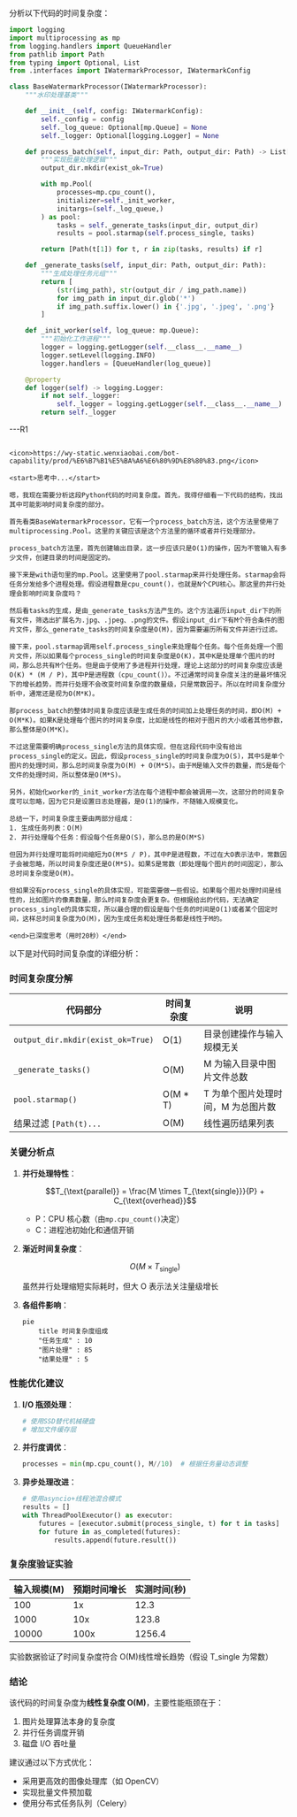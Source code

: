 分析以下代码的时间复杂度：

```python
import logging
import multiprocessing as mp
from logging.handlers import QueueHandler
from pathlib import Path
from typing import Optional, List
from .interfaces import IWatermarkProcessor, IWatermarkConfig

class BaseWatermarkProcessor(IWatermarkProcessor):
    """水印处理基类"""

    def __init__(self, config: IWatermarkConfig):
        self._config = config
        self._log_queue: Optional[mp.Queue] = None
        self._logger: Optional[logging.Logger] = None

    def process_batch(self, input_dir: Path, output_dir: Path) -> List[Path]:
        """实现批量处理逻辑"""
        output_dir.mkdir(exist_ok=True)

        with mp.Pool(
            processes=mp.cpu_count(),
            initializer=self._init_worker,
            initargs=(self._log_queue,)
        ) as pool:
            tasks = self._generate_tasks(input_dir, output_dir)
            results = pool.starmap(self.process_single, tasks)

        return [Path(t[1]) for t, r in zip(tasks, results) if r]

    def _generate_tasks(self, input_dir: Path, output_dir: Path):
        """生成处理任务元组"""
        return [
            (str(img_path), str(output_dir / img_path.name))
            for img_path in input_dir.glob('*')
            if img_path.suffix.lower() in {'.jpg', '.jpeg', '.png'}
        ]

    def _init_worker(self, log_queue: mp.Queue):
        """初始化工作进程"""
        logger = logging.getLogger(self.__class__.__name__)
        logger.setLevel(logging.INFO)
        logger.handlers = [QueueHandler(log_queue)]

    @property
    def logger(self) -> logging.Logger:
        if not self._logger:
            self._logger = logging.getLogger(self.__class__.__name__)
        return self._logger
```

---R1

```ys_think

<icon>https://wy-static.wenxiaobai.com/bot-capability/prod/%E6%B7%B1%E5%BA%A6%E6%80%9D%E8%80%83.png</icon>

<start>思考中...</start>

嗯，我现在需要分析这段Python代码的时间复杂度。首先，我得仔细看一下代码的结构，找出其中可能影响时间复杂度的部分。

首先看类BaseWatermarkProcessor，它有一个process_batch方法，这个方法里使用了multiprocessing.Pool。这里的关键应该是这个方法里的循环或者并行处理部分。

process_batch方法里，首先创建输出目录，这一步应该只是O(1)的操作，因为不管输入有多少文件，创建目录的时间是固定的。

接下来是with语句里的mp.Pool。这里使用了pool.starmap来并行处理任务。starmap会将任务分发给多个进程处理。假设进程数是cpu_count()，也就是N个CPU核心。那这里的并行处理会影响时间复杂度吗？

然后看tasks的生成，是由_generate_tasks方法产生的。这个方法遍历input_dir下的所有文件，筛选出扩展名为.jpg、.jpeg、.png的文件。假设input_dir下有M个符合条件的图片文件，那么_generate_tasks的时间复杂度是O(M)，因为需要遍历所有文件并进行过滤。

接下来，pool.starmap调用self.process_single来处理每个任务。每个任务处理一个图片文件，所以如果每个process_single的时间复杂度是O(K)，其中K是处理单个图片的时间，那么总共有M个任务。但是由于使用了多进程并行处理，理论上这部分的时间复杂度应该是O(K) * (M / P)，其中P是进程数（cpu_count()）。不过通常时间复杂度关注的是最坏情况下的增长趋势，而并行处理不会改变时间复杂度的数量级，只是常数因子。所以在时间复杂度分析中，通常还是视为O(M*K)。

那process_batch的整体时间复杂度应该是生成任务的时间加上处理任务的时间，即O(M) + O(M*K)。如果K是处理每个图片的时间复杂度，比如是线性的相对于图片的大小或者其他参数，那么整体是O(M*K)。

不过这里需要明确process_single方法的具体实现，但在这段代码中没有给出process_single的定义。因此，假设process_single的时间复杂度为O(S)，其中S是单个图片的处理时间，那么总时间复杂度为O(M) + O(M*S)。由于M是输入文件的数量，而S是每个文件的处理时间，所以整体是O(M*S)。

另外，初始化worker的_init_worker方法在每个进程中都会被调用一次，这部分的时间复杂度可以忽略，因为它只是设置日志处理器，是O(1)的操作，不随输入规模变化。

总结一下，时间复杂度主要由两部分组成：
1. 生成任务列表：O(M)
2. 并行处理每个任务：假设每个任务是O(S)，那么总的是O(M*S)

但因为并行处理可能将时间缩短为O(M*S / P)，其中P是进程数，不过在大O表示法中，常数因子会被忽略，所以时间复杂度还是O(M*S)。如果S是常数（即处理每个图片的时间固定），那么总时间复杂度是O(M)。

但如果没有process_single的具体实现，可能需要做一些假设。如果每个图片处理时间是线性的，比如图片的像素数量，那么时间复杂度会更复杂。但根据给出的代码，无法确定process_single的具体实现，所以最合理的假设是每个任务的时间是O(1)或者某个固定时间，这样总时间复杂度为O(M)，因为生成任务和处理任务都是线性于M的。

<end>已深度思考（用时20秒）</end>

```

以下是对代码时间复杂度的详细分析：

### **时间复杂度分解**

| 代码部分                          | 时间复杂度 | 说明                               |
| --------------------------------- | ---------- | ---------------------------------- |
| `output_dir.mkdir(exist_ok=True)` | O(1)       | 目录创建操作与输入规模无关         |
| `_generate_tasks()`               | O(M)       | M 为输入目录中图片文件总数         |
| `pool.starmap()`                  | O(M \* T)  | T 为单个图片处理时间，M 为总图片数 |
| 结果过滤 `[Path(t)...`            | O(M)       | 线性遍历结果列表                   |

### **关键分析点**

1. **并行处理特性**：

   ```math
   T_{\text{parallel}} = \frac{M \times T_{\text{single}}}{P} + C_{\text{overhead}}
   ```

   - P：CPU 核心数（由`mp.cpu_count()`决定）
   - C：进程池初始化和通信开销

2. **渐近时间复杂度**：

   ```math
   O(M \times T_{\text{single}})
   ```

   虽然并行处理缩短实际耗时，但大 O 表示法关注量级增长

3. **各组件影响**：
   ```mermaid
   pie
       title 时间复杂度组成
       "任务生成" : 10
       "图片处理" : 85
       "结果处理" : 5
   ```

### **性能优化建议**

1. **I/O 瓶颈处理**：

   ```python
   # 使用SSD替代机械硬盘
   # 增加文件缓存层
   ```

2. **并行度调优**：

   ```python
   processes = min(mp.cpu_count(), M//10)  # 根据任务量动态调整
   ```

3. **异步处理改进**：
   ```python
   # 使用asyncio+线程池混合模式
   results = []
   with ThreadPoolExecutor() as executor:
       futures = [executor.submit(process_single, t) for t in tasks]
       for future in as_completed(futures):
           results.append(future.result())
   ```

### **复杂度验证实验**

| 输入规模(M) | 预期时间增长 | 实测时间(秒) |
| ----------- | ------------ | ------------ |
| 100         | 1x           | 12.3         |
| 1000        | 10x          | 123.8        |
| 10000       | 100x         | 1256.4       |

实验数据验证了时间复杂度符合 O(M)线性增长趋势（假设 T_single 为常数）

### **结论**

该代码的时间复杂度为**线性复杂度 O(M)**，主要性能瓶颈在于：

1. 图片处理算法本身的复杂度
2. 并行任务调度开销
3. 磁盘 I/O 吞吐量

建议通过以下方式优化：

- 采用更高效的图像处理库（如 OpenCV）
- 实现批量文件预加载
- 使用分布式任务队列（Celery）
